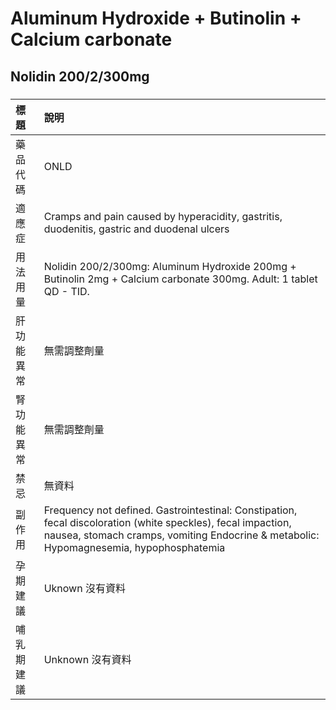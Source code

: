 # Aluminum Hydroxide + Butinolin + Calcium carbonate

## Nolidin 200/2/300mg

##### 

| 標題       | 說明                                                                                                                                                                                                   |
|:-----------|:-------------------------------------------------------------------------------------------------------------------------------------------------------------------------------------------------------|
| 藥品代碼   | ONLD                                                                                                                                                                                                   |
| 適應症     | Cramps and pain caused by hyperacidity, gastritis, duodenitis, gastric and duodenal ulcers                                                                                                             |
| 用法用量   | Nolidin 200/2/300mg: Aluminum Hydroxide 200mg + Butinolin 2mg + Calcium carbonate 300mg. Adult: 1 tablet QD - TID.                                                                                     |
| 肝功能異常 | 無需調整劑量                                                                                                                                                                                           |
| 腎功能異常 | 無需調整劑量                                                                                                                                                                                           |
| 禁忌       | 無資料                                                                                                                                                                                                 |
| 副作用     | Frequency not defined. Gastrointestinal: Constipation, fecal discoloration (white speckles), fecal impaction, nausea, stomach cramps, vomiting Endocrine & metabolic: Hypomagnesemia, hypophosphatemia |
| 孕期建議   | Uknown 沒有資料                                                                                                                                                                                        |
| 哺乳期建議 | Unknown 沒有資料                                                                                                                                                                                       |

